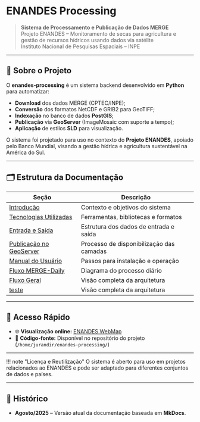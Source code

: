# ENANDES Processing

> **Sistema de Processamento e Publicação de Dados MERGE**  
> Projeto ENANDES – Monitoramento de secas para agricultura e gestão de recursos hídricos usando dados via satélite  
> Instituto Nacional de Pesquisas Espaciais – INPE

---

## 📌 Sobre o Projeto

O **enandes-processing** é um sistema backend desenvolvido em **Python** para automatizar:

- **Download** dos dados MERGE (CPTEC/INPE);
- **Conversão** dos formatos NetCDF e GRIB2 para GeoTIFF;
- **Indexação** no banco de dados **PostGIS**;
- **Publicação** via **GeoServer** (ImageMosaic com suporte a tempo);
- **Aplicação** de estilos **SLD** para visualização.

O sistema foi projetado para uso no contexto do **Projeto ENANDES**, apoiado pelo Banco Mundial, visando a gestão hídrica e agricultura sustentável na América do Sul.

---

## 🗂 Estrutura da Documentação

| Seção | Descrição |
|-------|-----------|
| [Introdução](introduction.md) | Contexto e objetivos do sistema |
| [Tecnologias Utilizadas](technology_used.md) | Ferramentas, bibliotecas e formatos |
| [Entrada e Saída](input_output.md) | Estrutura dos dados de entrada e saída |
| [Publicação no GeoServer](publish_geoserver.md) | Processo de disponibilização das camadas |
| [Manual do Usuário](user_manual.md) | Passos para instalação e operação |
| [Fluxo MERGE-Daily](fluxo_merge_daily.md) | Diagrama do processo diário |
| [Fluxo Geral](fluxo_geral.md) | Visão completa da arquitetura |
| [teste](teste-mermaid.md) | Visão completa da arquitetura |
---

## 🚀 Acesso Rápido

- 🌐 **Visualização online:** [ENANDES WebMap](https://satelite.cptec.inpe.br/enandes/)
- 📂 **Código-fonte:** Disponível no repositório do projeto (`/home/jurandir/enandes-processing/`)

---

!!! note "Licença e Reutilização"
    O sistema é aberto para uso em projetos relacionados ao ENANDES e pode ser adaptado para diferentes conjuntos de dados e países.

---

## 📅 Histórico
- **Agosto/2025** – Versão atual da documentação baseada em **MkDocs**.

